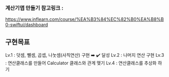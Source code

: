 ### 계산기앱 만들기 참고링크 : 

https://www.inflearn.com/course/%EA%B3%84%EC%82%B0%EA%B8%B0-swiftui/dashboard


## 구현목표
Lv.1 : 덧셈, 뺄셈, 곱셉, 나눗셈(사칙연산) 구현 ➡️ ✔️ 달성
Lv.2 : 나머지 연산 구현
Lv.3 : 연산클래스를 만들어 Calculator 클래스와 관계 맺기
Lv.4 : 연산클래스를 추상화 하기

